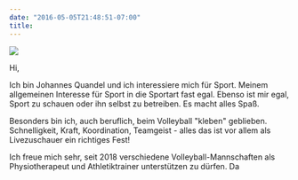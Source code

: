 ```yaml
---
date: "2016-05-05T21:48:51-07:00"
title: 
---
```


![](/./about_files/portrait.JPG)

Hi,


Ich bin Johannes Quandel und ich interessiere mich für Sport.
Meinem allgemeinen Interesse für Sport in die Sportart fast egal.
Ebenso ist mir egal, Sport zu schauen oder ihn selbst zu betreiben.
Es macht alles Spaß.

Besonders bin ich, auch beruflich, beim Volleyball "kleben" geblieben.
Schnelligkeit, Kraft, Koordination, Teamgeist - alles das ist vor allem als Livezuschauer ein richtiges Fest!

Ich freue mich sehr, seit 2018 verschiedene Volleyball-Mannschaften als Physiotherapeut und Athletiktrainer unterstützen zu dürfen. Da 

